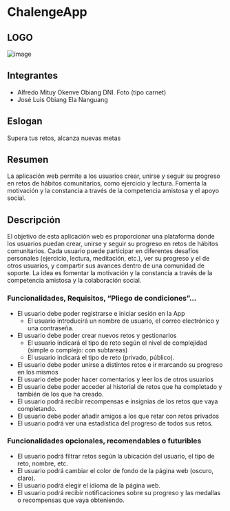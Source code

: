 # ChalengeApp  

## LOGO  

![image](https://github.com/user-attachments/assets/d99554f7-2360-437f-8d73-f2f74b2d8a85)

## Integrantes  

- Alfredo Mituy Okenve Obiang DNI. Foto (tipo carnet)
- José Luis Obiang Ela Nanguang
  
## Eslogan  

Supera tus retos, alcanza nuevas metas

## Resumen  

La aplicación web permite a los usuarios crear, unirse y seguir su progreso en retos de hábitos comunitarios, como ejercicio y lectura. Fomenta la motivación y la constancia a través de la competencia amistosa y el apoyo social.  

## Descripción   

El objetivo de esta aplicación web es proporcionar una plataforma donde los usuarios puedan crear, unirse y seguir su progreso en retos de hábitos comunitarios. Cada usuario puede participar en diferentes desafíos personales (ejercicio, lectura, meditación, etc.), ver su progreso y el de otros usuarios, y compartir sus avances dentro de una comunidad de soporte. La idea es fomentar la motivación y la constancia a través de la competencia amistosa y la colaboración social.
### Funcionalidades, Requisitos, “Pliego de condiciones”...
- El usuario debe poder registrarse e iniciar sesión en la App
  - El usuario introducirá un nombre de usuario, el correo electrónico y una contraseña.  
- El usuario debe poder crear nuevos retos y gestionarlos
  - El usuario indicará el tipo de reto según el nivel de complejidad (simple o complejo: con subtareas)
  - El usuario indicará el tipo de reto (privado, público).
- El usuario debe poder unirse a distintos retos e ir marcando su progreso en los mismos
- El usuario debe poder hacer comentarios y leer los de otros usuarios
- El usuario debe poder acceder al historial de retos que ha completado y también de los que ha creado.
- El usuario podrá recibir recompensas e insignias de los retos que vaya completando.
- El usuario debe poder añadir amigos a los que retar con retos privados
- El usuario podrá ver una estadística del progreso de todos sus retos.
### Funcionalidades opcionales, recomendables o futuribles 
- El usuario podrá filtrar retos según la ubicación del usuario, el tipo de reto, nombre, etc.
- El usuario podrá cambiar el color de fondo de la página web (oscuro, claro).
- El usuario podrá elegir el idioma de la página web.
- El usuario podrá recibir notificaciones sobre su progreso y las medallas o recompensas que vaya obteniendo.
